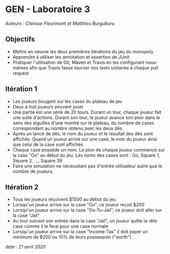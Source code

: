# GEN - Laboratoire 3
_Auteurs : Clarisse Fleurimont et Matthieu Burguburu_

## Objectifs
- Mettre en oeuvre les deux premières itérations du jeu du monopoly
- Apprendre à utiliser les annotation et assertion de JUnit
- Pratiquer l'utilisation de Git, Maven et Travis en les configurant nous-mêmes afin que Travis fasse tourner nos tests unitaires à chaque pull request

## Itération 1
- Les joueurs bougent sur les cases du plateau de jeu
- Deux à huit joueurs peuvent jouer
- Une partie est une série de 20 tours. Durant un tour, chaque joueur fait une suite d'actions. Durant son tour, le joueur avance son pion dans le sens des aiguilles d'une montre sur le plateau, du nombre de cases correspondant au nombre obtenu avec les deux dès 
- Après un lancé de dés, le nom du joueur et le résultat des dés sont affichés. Quand un joueur arrive sur une case, le nom du joueur ainsi que celui de la case sont affichés.
- Chaque case possède un nom. Le pion de chaque joueur commence sur la case "Go" au début du jeu. Les noms des cases sont : Go, Square 1, Square 2, ..., Square 39
- Faire une simulation ne nécessitant pas d'entrée utilisateur autre que le nombre de joueurs.

## Itération 2
- Tous les joueurs reçoivent $1500 au début du jeu
- Lorsqu'un joueur arrive sur la case "Go", ce joueur reçoit $200
- Lorsqu'un joueur arrive sur la case "Go-To-Jail", ce joueur doit aller sur la case "Jail"
- Au tour suivant son entrée dans la case "Jail", un joueur quitte la-dite case comme il le ferai pour une case normale
- Lorsqu'un joueur arrive sur la case "Income-Tax" il doit payer un minimum de $200 ou 10% de leurs possession ("worth")

_date : 21 avril 2020_
